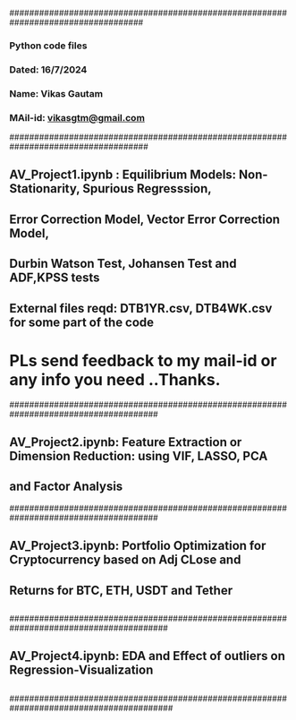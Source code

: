 ###################################################################################
### Python code files
### Dated: 16/7/2024
### Name: Vikas Gautam
### MAil-id: vikasgtm@gmail.com
####################################################################################
## AV_Project1.ipynb : Equilibrium Models: Non-Stationarity, Spurious Regresssion,
## Error Correction Model, Vector Error Correction Model,
## Durbin Watson Test, Johansen Test and ADF,KPSS tests
## External files reqd: DTB1YR.csv, DTB4WK.csv for some part of the code 
# PLs send feedback to my mail-id or any info you need ..Thanks.
######################################################################################
## AV_Project2.ipynb: Feature Extraction or Dimension Reduction: using VIF, LASSO, PCA 
## and Factor Analysis
######################################################################################
## AV_Project3.ipynb: Portfolio Optimization for Cryptocurrency based on Adj CLose and 
## Returns for BTC, ETH, USDT and Tether
## 
########################################################################################
## AV_Project4.ipynb: EDA and Effect of outliers on Regression-Visualization
##
#########################################################################################
